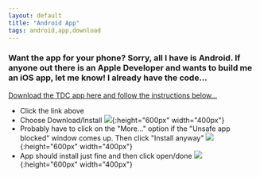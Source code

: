 ```yaml
---
layout: default
title: "Android App"
tags: android,app,download
---
```

### Want the app for your phone?  Sorry, all I have is Android.  If anyone out there is an Apple Developer and wants to build me an iOS app, let me know!  I already have the code...

[Download the TDC app here and follow the instructions below...]({{site.github.url}}/TDC.apk "download")

* Click the link above
* Choose Download/Install
        ![]({{site.github.url}}/tdcInstall1.jpg){:height="600px" width="400px"}
* Probably have to click on the "More..." option if the "Unsafe app blocked" window comes up.  Then click "Install anyway"
        ![]({{site.github.url}}/tdcInstall2.jpg){:height="600px" width="400px"}
* App should install just fine and then click open/done
        ![]({{site.github.url}}/tdcInstall3.jpg){:height="600px" width="400px"}

<!--If any of the links below don't work for you, just email me at:  craig.willett@gmail.com

* [Submit a Recipe]({{site.github.url}}/Contact/SubmitRecipe/index.html)
* [Submit a Recipe Picture]({{site.github.url}}/Contact/SubmitPicture/index.html)
* [Submit an Issue]({{site.github.url}}/Contact/SubmitIssue/index.html)
* [Give Feedback]({{site.github.url}}/Contact/GiveFeedback/index.html) -->
